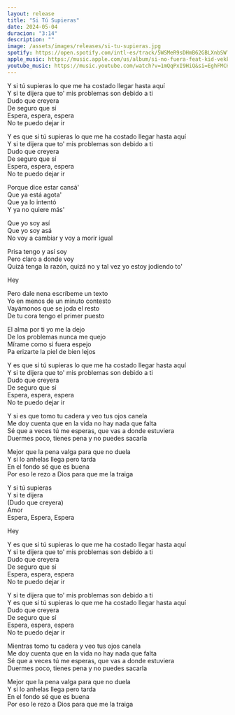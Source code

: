 ```yaml
---
layout: release
title: "Si Tú Supieras"
date: 2024-05-04
duracion: "3:14"
description: ""
image: /assets/images/releases/si-tu-supieras.jpg
spotify: https://open.spotify.com/intl-es/track/5WSMeR9sDHmB62GBLXnbSW?si=1910cac3b70b409f
apple_music: https://music.apple.com/us/album/si-no-fuera-feat-kid-vekko-young-808-beats-single/1512114846
youtube_music: https://music.youtube.com/watch?v=1mQqPxI9HiQ&si=EghFMCHH3bYsIZRd
---
```


Y si tú supieras lo que me ha costado llegar hasta aquí<br>
Y si te dijera que to' mis problemas son debido a ti<br>
Dudo que creyera<br>
De seguro que sí<br>
Espera, espera, espera<br>
No te puedo dejar ir

Y es que si tú supieras lo que me ha costado llegar hasta aquí<br>
Y si te dijera que to' mis problemas son debido a ti<br>
Dudo que creyera<br>
De seguro que sí<br>
Espera, espera, espera<br>
No te puedo dejar ir

Porque dice estar cansá'<br>
Que ya está agota'<br>
Que ya lo intentó<br>
Y ya no quiere más'

Que yo soy así<br>
Que yo soy asá<br>
No voy a cambiar y voy a morir igual<br>

Prisa tengo y así soy<br>
Pero claro a donde voy<br>
Quizá tenga la razón, quizá no y tal vez yo estoy jodiendo to'

Hey

Pero dale nena escríbeme un texto<br>
Yo en menos de un minuto contesto<br>
Vayámonos que se joda el resto<br>
De tu cora tengo el primer puesto

El alma por ti yo me la dejo<br>
De los problemas nunca me quejo<br>
Mírame como si fuera espejo<br>
Pa erizarte la piel de bien lejos

Y es que si tú supieras lo que me ha costado llegar hasta aquí<br>
Y si te dijera que to' mis problemas son debido a ti<br>
Dudo que creyera<br>
De seguro que sí<br>
Espera, espera, espera<br>
No te puedo dejar ir

Y si es que tomo tu cadera y veo tus ojos canela<br>
Me doy cuenta que en la vida no hay nada que falta<br>
Sé que a veces tú me esperas, que vas a donde estuviera<br>
Duermes poco, tienes pena y no puedes sacarla

Mejor que la pena valga para que no duela<br>
Y si lo anhelas llega pero tarda<br>
En el fondo sé que es buena<br>
Por eso le rezo a Dios para que me la traiga

Y si tú supieras<br>
Y si te dijera<br>
(Dudo que creyera)<br>
Amor<br>
Espera, Espera, Espera

Hey

Y es que si tú supieras lo que me ha costado llegar hasta aquí<br>
Y si te dijera que to' mis problemas son debido a ti<br>
Dudo que creyera<br>
De seguro que sí<br>
Espera, espera, espera<br>
No te puedo dejar ir

Y si te dijera que to' mis problemas son debido a ti<br>
Y es que si tú supieras lo que me ha costado llegar hasta aquí<br>
Dudo que creyera<br>
De seguro que sí<br>
Espera, espera, espera<br>
No te puedo dejar ir

Mientras tomo tu cadera y veo tus ojos canela<br>
Me doy cuenta que en la vida no hay nada que falta<br>
Sé que a veces tú me esperas, que vas a donde estuviera<br>
Duermes poco, tienes pena y no puedes sacarla

Mejor que la pena valga para que no duela<br>
Y si lo anhelas llega pero tarda<br>
En el fondo sé que es buena<br>
Por eso le rezo a Dios para que me la traiga